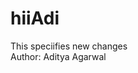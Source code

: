 # hiiAdi
This speciifies new changes
<br>
Author: Aditya Agarwal
<!-- to check branch : git branch -->
<!-- to rename branch : git branch -m (branch name) -->
<!-- to delete branch: git branch -d (branch name) -->
<!-- to create branch : git checkout -b (branch name) -->
<!-- to switch branch : git checkout (branch name) -->
<!-- to navigate branch : git checkout -->
<!-- to create new git repo : init -->
<!-- to stage file : git add (filename) -->
<!-- to commit file : git commit -m "message" -->
<!-- to push file from local to remote: git push origin maine/git push -->
<!-- to check the status of git : git status -->
<!-- to compare branch : git diff (branch name) -->
<!-- to merge branch : git merge (branch name) -->